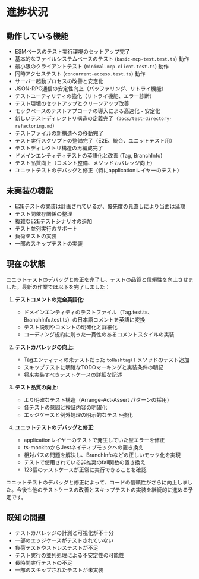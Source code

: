 # 進捗状況

## 動作している機能

- ESMベースのテスト実行環境のセットアップ完了
- 基本的なファイルシステムベースのテスト (`basic-mcp-test.test.ts`) 動作
- 最小限のクライアントテスト (`minimal-mcp-client.test.ts`) 動作
- 同時アクセステスト (`concurrent-access.test.ts`) 動作
- サーバー起動プロセスの改善と安定化
- JSON-RPC通信の安定性向上（バッファリング、リトライ機能）
- テストユーティリティの強化（リトライ機能、エラー診断）
- テスト環境のセットアップとクリーンアップ改善
- モックベースのテストアプローチの導入による高速化・安定化
- 新しいテストディレクトリ構造の定義完了（`docs/test-directory-refactoring.md`）
- テストファイルの新構造への移動完了
- テスト実行スクリプトの整備完了（E2E、統合、ユニットテスト用）
- テストディレクトリ構造の再編成完了
- ドメインエンティティテストの英語化と改善 (Tag, BranchInfo)
- テスト品質向上（コメント整備、メソッドカバレッジ向上）
- ユニットテストのデバッグと修正（特にapplicationレイヤーのテスト）

## 未実装の機能

- E2Eテストの実装は計画されているが、優先度の見直しにより当面は延期
- テスト間依存関係の整理
- 複雑なE2Eテストシナリオの追加
- テスト並列実行のサポート
- 負荷テストの実装
- 一部のスキップテストの実装

## 現在の状態

ユニットテストのデバッグと修正を完了し、テストの品質と信頼性を向上させました。最新の作業では以下を完了しました：

1. **テストコメントの完全英語化**:
   - ドメインエンティティのテストファイル（Tag.test.ts、BranchInfo.test.ts）の日本語コメントを英語に変換
   - テスト説明やコメントの明確化と詳細化
   - コーディング規約に則った一貫性のあるコメントスタイルの実装

2. **テストカバレッジの向上**:
   - Tagエンティティの未テストだった `toHashtag()` メソッドのテスト追加
   - スキップテストに明確なTODOマーキングと実装条件の明記
   - 将来実装すべきテストケースの詳細な記述

3. **テスト品質の向上**:
   - より明確なテスト構造（Arrange-Act-Assert パターンの採用）
   - 各テストの意図と検証内容の明確化
   - エッジケースと例外処理の明示的なテスト強化

4. **ユニットテストのデバッグと修正**:
   - applicationレイヤーのテストで発生していた型エラーを修正
   - ts-mockitoからJestネイティブモックへの置き換え
   - 相対パスの問題を解決し、BranchInfoなどの正しいモック化を実現
   - テストで使用されている非推奨のfail関数の置き換え
   - 123個のテストケースが正常に実行できることを確認

ユニットテストのデバッグと修正によって、コードの信頼性がさらに向上しました。今後も他のテストケースの改善とスキップテストの実装を継続的に進める予定です。

## 既知の問題

- テストカバレッジの計測と可視化が不十分
- 一部のエッジケースがテストされていない
- 負荷テストやストレステストが不足
- テスト実行の並列処理による不安定性の可能性
- 長時間実行テストの不足
- 一部のスキップされたテストが未実装
